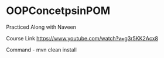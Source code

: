# OOPConcetpsinPOM
Practiced Along with Naveen

Course Link 
https://www.youtube.com/watch?v=g3r5KK2Acx8

Command - mvn clean install
